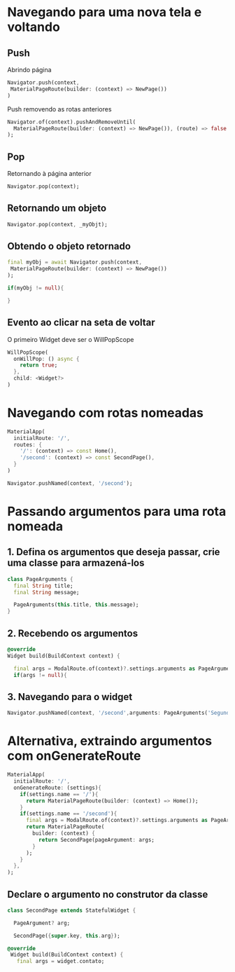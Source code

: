 # Navegando para uma nova tela e voltando

## Push

Abrindo página

```dart
Navigator.push(context,
 MaterialPageRoute(builder: (context) => NewPage())
)
```

Push removendo as rotas anteriores

```dart
Navigator.of(context).pushAndRemoveUntil(
  MaterialPageRoute(builder: (context) => NewPage()), (route) => false
);
```

## Pop

Retornando à página anterior

```dart
Navigator.pop(context);
```

## Retornando um objeto

```dart
Navigator.pop(context, _myObjt);
```

## Obtendo o objeto retornado

```dart
final myObj = await Navigator.push(context,
 MaterialPageRoute(builder: (context) => NewPage())
);

if(myObj != null){

}
```

## Evento ao clicar na seta de voltar

O primeiro Widget deve ser o WillPopScope

```dart
WillPopScope(
  onWillPop: () async {
    return true;
  },
  child: <Widget?>
)
```

# Navegando com rotas nomeadas

```dart
MaterialApp(
  initialRoute: '/',
  routes: {
    '/': (context) => const Home(),
    '/second': (context) => const SecondPage(),
  }
)
```

```dart
Navigator.pushNamed(context, '/second');
```

# Passando argumentos para uma rota nomeada

## 1. Defina os argumentos que deseja passar, crie uma classe para armazená-los

```dart
class PageArguments {
  final String title;
  final String message;

  PageArguments(this.title, this.message);
}
```

## 2. Recebendo os argumentos 

```dart
@override
Widget build(BuildContext context) {

  final args = ModalRoute.of(context)?.settings.arguments as PageArguments?;
  if(args != null){
```

## 3. Navegando para o widget

```dart
Navigator.pushNamed(context, '/second',arguments: PageArguments('Segunda pagina','Com argumentos'));
```

# Alternativa, extraindo argumentos com onGenerateRoute

```dart
MaterialApp(
  initialRoute: '/',
  onGenerateRoute: (settings){
    if(settings.name == '/'){
      return MaterialPageRoute(builder: (context) => Home());
    }
    if(settings.name == '/second'){
      final args = ModalRoute.of(context)?.settings.arguments as PageArgument?;
      return MaterialPageRoute(
        builder: (context) {
          return SecondPage(pageArgument: args;
        }
      );
    }
  },
);
```

## Declare o argumento no construtor da classe

```dart
class SecondPage extends StatefulWidget {

  PageArgument? arg;

  SecondPage({super.key, this.arg});
```

```dart
@override
 Widget build(BuildContext context) {
   final args = widget.contato;
```
